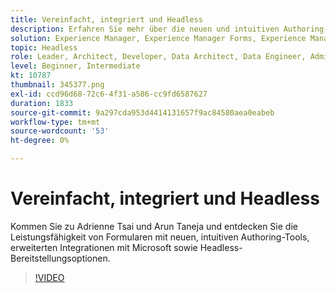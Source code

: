 ```yaml
---
title: Vereinfacht, integriert und Headless
description: Erfahren Sie mehr über die neuen und intuitiven Authoring-Tools von AEM Forms, erweiterte Integrationen mit Microsoft und Headless-Bereitstellungsoptionen.
solution: Experience Manager, Experience Manager Forms, Experience Manager as a Cloud Service
topic: Headless
role: Leader, Architect, Developer, Data Architect, Data Engineer, Admin, User
level: Beginner, Intermediate
kt: 10787
thumbnail: 345377.png
exl-id: ccd96d68-72c6-4f31-a586-cc9fd6587627
duration: 1833
source-git-commit: 9a297cda953d4414131657f9ac84580aea0eabeb
workflow-type: tm+mt
source-wordcount: '53'
ht-degree: 0%

---
```


# Vereinfacht, integriert und Headless

Kommen Sie zu Adrienne Tsai und Arun Taneja und entdecken Sie die Leistungsfähigkeit von Formularen mit neuen, intuitiven Authoring-Tools, erweiterten Integrationen mit Microsoft sowie Headless-Bereitstellungsoptionen.

>[!VIDEO](https://video.tv.adobe.com/v/345377/?quality=12&learn=on)
